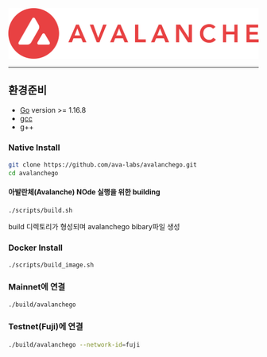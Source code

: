<div align="center">
  <img src="resources/AvalancheLogoRed.png?raw=true">
</div>

---

## 환경준비 

- [Go](https://golang.org/doc/install) version >= 1.16.8
- [gcc](https://gcc.gnu.org/)
- g++

### Native Install


```sh
git clone https://github.com/ava-labs/avalanchego.git
cd avalanchego
```


#### 아발란체(Avalanche) NOde 실행을 위한 building


```sh
./scripts/build.sh
```

build 디렉토리가 형성되며 avalanchego bibary파일 생성


### Docker Install


```sh
./scripts/build_image.sh
```

### Mainnet에 연결

```sh
./build/avalanchego
```

### Testnet(Fuji)에 연결

```sh
./build/avalanchego --network-id=fuji
```



